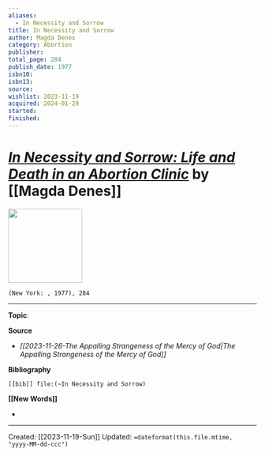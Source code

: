 ```yaml
---
aliases:
  - In Necessity and Sorrow
title: In Necessity and Sorrow
author: Magda Denes
category: Abortion
publisher: 
total_page: 284
publish_date: 1977
isbn10: 
isbn13: 
source: 
wishlist: 2023-11-19
acquired: 2024-01-29
started: 
finished:
---
```

# *[In Necessity and Sorrow: Life and Death in an Abortion Clinic]()* by [[Magda Denes]]

<img src="http://books.google.com/books/content?id=IxLbAAAAMAAJ&printsec=frontcover&img=1&zoom=1&source=gbs_api" width=150>

`(New York: , 1977), 284`



--- 
**Topic**: 

**Source**
- *[[2023-11-26-The Appalling Strangeness of the Mercy of God|The Appalling Strangeness of the Mercy of God]]*

**Bibliography**

```query
[[bib]] file:(~In Necessity and Sorrow)
```
 

**[[New Words]]**

- 

---
Created: [[2023-11-19-Sun]]
Updated: `=dateformat(this.file.mtime, "yyyy-MM-dd-ccc")`